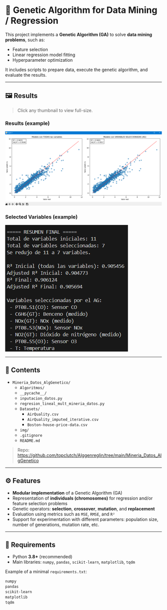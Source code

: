 # 🧬 Genetic Algorithm for Data Mining / Regression

This project implements a **Genetic Algorithm (GA)** to solve **data mining problems**, such as:  
- Feature selection  
- Linear regression model fitting  
- Hyperparameter optimization  

It includes scripts to prepare data, execute the genetic algorithm, and evaluate the results.

---
## 🖼️ Results

> Click any thumbnail to view full-size.

### Results (example)
[![Results](img/results.png)](img/results.png)  

### Selected Variables (example)
[![Selected Variables](img/selected_variables.png)](img/selected_variables.png)  

---

## 📂 Contents

- `Mineria_Datos_AlgGenetico/`
  - `Algoritmos/`
  - `__pycache__/`
  - `inputacion_datos.py`
  - `regresion_lineal_mult_mineria_datos.py`
  - `Datasets/`
    - `AirQuality.csv`
    - `AirQuality_imputed_iterative.csv`
    - `Boston-house-price-data.csv`
  - `img/`
  - `.gitignore`
  - `README.md`

> Repo: https://github.com/topclutch/Alggenreglin/tree/main/Mineria_Datos_AlgGenetico
---

## ⚙️ Features

- **Modular implementation** of a Genetic Algorithm (GA)  
- Representation of **individuals (chromosomes)** for regression and/or feature selection problems  
- Genetic operators: **selection**, **crossover**, **mutation**, and **replacement**  
- Evaluation using metrics such as `MSE`, `RMSE`, and `R²`  
- Support for experimentation with different parameters: population size, number of generations, mutation rate, etc.

---

## 🧩 Requirements

- Python **3.8+** (recommended)
- Main libraries: `numpy`, `pandas`, `scikit-learn`, `matplotlib`, `tqdm`  

Example of a minimal `requirements.txt`:

```txt
numpy
pandas
scikit-learn
matplotlib
tqdm
